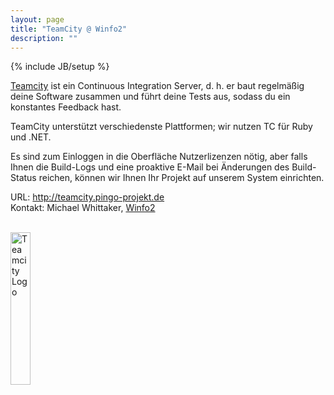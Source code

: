 ```yaml
---
layout: page
title: "TeamCity @ Winfo2"
description: ""
---
```

{% include JB/setup %}

[Teamcity](http://www.jetbrains.com/teamcity/) ist ein Continuous Integration Server, d. h. er baut regelmäßig deine Software zusammen und führt deine Tests aus, sodass du ein konstantes Feedback hast.

TeamCity unterstützt verschiedenste Plattformen; wir nutzen TC für Ruby und .NET.

Es sind zum Einloggen in die Oberfläche Nutzerlizenzen nötig, aber falls Ihnen die Build-Logs und eine proaktive E-Mail bei Änderungen des Build-Status reichen, können wir Ihnen Ihr Projekt auf unserem System einrichten.

URL: <http://teamcity.pingo-projekt.de>  
Kontakt: Michael Whittaker, [Winfo2](http://www.upb.de/winfo2)


<br>

<img src="http://www.jetbrains.com/img/logos/logo_teamcity.gif" alt="Teamcity Logo" width="25%" height="25%" />